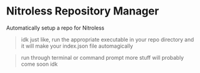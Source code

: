 # Nitroless Repository Manager
 Automatically setup a repo for Nitroless
> idk just like, run the appropriate executable in your repo directory and it will make your index.json file automagically

> run through terminal or command prompt 
more stuff will probably come soon idk
